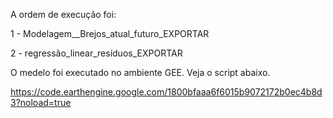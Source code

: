 A ordem de execução foi:

1 - Modelagem__Brejos_atual_futuro_EXPORTAR

2 - regressão_linear_resíduos_EXPORTAR

O medelo foi executado no ambiente GEE. Veja o script abaixo.

https://code.earthengine.google.com/1800bfaaa6f6015b9072172b0ec4b8d3?noload=true
